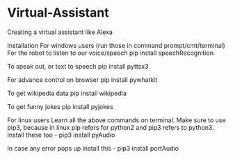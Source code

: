 # Virtual-Assistant
Creating a virtual assistant like Alexa

Installation
For windows users
(run those in command prompt/cmt/terminal) For the robot to listen to our voice/speech pip install speechRecognition

To speak out, or text to speech pip install pyttsx3

For advance control on browser pip install pywhatkit

To get wikipedia data pip install wikipedia

To get funny jokes pip install pyjokes

For linux users
Learn all the above commands on terminal. Make sure to use pip3, because in linux pip refers for python2 and pip3 refers to python3. Install these too - pip3 install pyAudio

In case any error pops up install this - pip3 install portAudio
